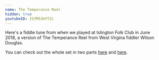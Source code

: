 ```yaml
---
name: The Temperance Reel
hidden: true
youtubeID: ISfM5ZmYTZc
---
```


Here's a fiddle tune from when we played at Islington Folk Club in June 2018, a version of The Temperance Reel from West Virgina fiddler Wilson Douglas.

You can check out the whole set in two parts [here](https://www.youtube.com/watch?v=F8MT6QWvJJo&list=PLgt6GlmNZr17lu9u82C5Urtjp5RRR_J90) and [here](https://www.youtube.com/watch?v=TGd5IANe6-8&list=PLgt6GlmNZr15TKT9m__MicnTX2NPXN2O0).
